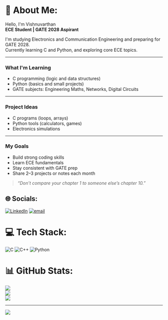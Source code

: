 # 💫 About Me:
Hello, I'm Vishnuvarthan  
**ECE Student | GATE 2028 Aspirant**

I'm studying Electronics and Communication Engineering and preparing for GATE 2028.  
Currently learning C and Python, and exploring core ECE topics.

---

### What I'm Learning  
- C programming (logic and data structures)  
- Python (basics and small projects)  
- GATE subjects: Engineering Maths, Networks, Digital Circuits

---

### Project Ideas  
- C programs (loops, arrays)  
- Python tools (calculators, games)  
- Electronics simulations

---

### My Goals  
- Build strong coding skills  
- Learn ECE fundamentals  
- Stay consistent with GATE prep  
- Share 2–3 projects or notes each month

> _“Don’t compare your chapter 1 to someone else’s chapter 10.”_

## 🌐 Socials:
[![LinkedIn](https://img.shields.io/badge/LinkedIn-%230077B5.svg?logo=linkedin&logoColor=white)](https://linkedin.com/in/Vishnuvarthan%20S) [![email](https://img.shields.io/badge/Email-D14836?logo=gmail&logoColor=white)](mailto:vishnuec19@gmail.com) 

# 💻 Tech Stack:
![C](https://img.shields.io/badge/c-%2300599C.svg?style=for-the-badge&logo=c&logoColor=white) ![C++](https://img.shields.io/badge/c++-%2300599C.svg?style=for-the-badge&logo=c%2B%2B&logoColor=white) ![Python](https://img.shields.io/badge/python-3670A0?style=for-the-badge&logo=python&logoColor=ffdd54)

# 📊 GitHub Stats:
![](https://github-readme-stats.vercel.app/api?username=VishnuNexus&theme=aura&hide_border=false&include_all_commits=false&count_private=false)<br/>
![](https://nirzak-streak-stats.vercel.app/?user=VishnuNexus&theme=aura&hide_border=false)<br/>
![](https://github-readme-stats.vercel.app/api/top-langs/?username=VishnuNexus&theme=aura&hide_border=false&include_all_commits=false&count_private=false&layout=compact)

---
[![](https://visitcount.itsvg.in/api?id=VishnuNexus&icon=0&color=13)](https://visitcount.itsvg.in)
